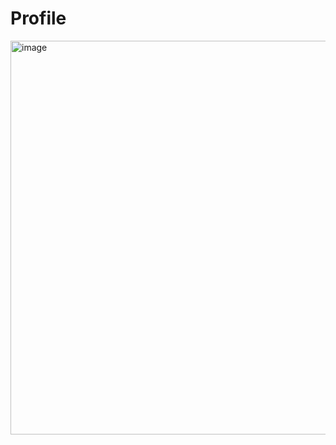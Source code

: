 # Profile
<img width="680" height="630" alt="image" src="https://github.com/user-attachments/assets/95c45800-f2ef-4991-9026-321df5d6a2bf" />

